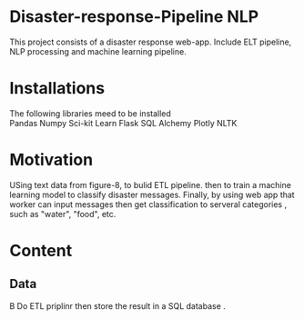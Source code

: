 # Disaster-response-Pipeline NLP
This project consists of a disaster response web-app. Include ELT pipeline, NLP processing and machine learning pipeline. 
# Installations 
 The following libraries meed to be installed  
  Pandas 
  Numpy 
  Sci-kit Learn 
  Flask 
  SQL Alchemy 
  Plotly 
  NLTK 
# Motivation
 USing text data from figure-8, to bulid ETL pipeline. then to train a machine learning model to classify disaster messages. Finally, by using web app that worker can input messages then get classification to serveral categories , such as "water", "food", etc.  
# Content  
## Data 
   B
   Do ETL priplinr then store the result in a SQL database .
   
